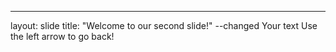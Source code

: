 ---
layout: slide
title: "Welcome to our second slide!"
--changed
Your text
Use the left arrow to go back!
